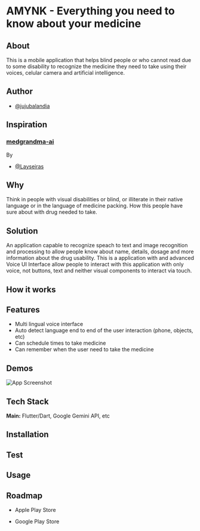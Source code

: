 
# AMYNK - Everything you need to know about your medicine 

## About 

This is a mobile application that helps blind people or who cannot read due to some disability to recognize the medicine they need to take using their voices, celular camera and artificial intelligence.

## Author

- [@jujubalandia](https://www.github.com/jujubalandia)

## Inspiration

### [medgrandma-ai](https://github.com/laysaalves/medgrandma-ai)

By
- [@Layseiras](https://github.com/laysaalves) 

## Why

Think in people with visual disabilities or blind, or illiterate in their native language or in the language of medicine packing. How this people have sure about with drug needed to take. 

## Solution

An application capable to recognize speach to text and image recognition and processing to allow people know about name, details, dosage and more information about the drug usability. This is a application with and advanced Voice UI Interface allow people to interact with this application with only voice, not buttons, text and neither visual components to interact via touch.  
  
## How it works 


## Features

- Multi lingual voice interface
- Auto detect language end to end of the user interaction (phone, objects, etc) 
- Can schedule times to take medicine
- Can remember when the user need to take the medicine
  
## Demos

![App Screenshot](https://via.placeholder.com/468x300?text=App+Screenshot+Here)


## Tech Stack

**Main:** Flutter/Dart, Google Gemini API, etc


## Installation 


## Test


## Usage


## Roadmap

- Apple Play Store

- Google Play Store



  










```

